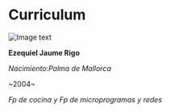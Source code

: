 # Curriculum

![Image text](https://somoscienciatrend.com/wp-content/uploads/2020/10/CAPA-para-gato-Naruto-Akatsuki-capa-de-ocio-para-perros-y-mascotas-disfraz-de-cosplay-peque-600x600.jpg)

**Ezequiel Jaume Rigo**

*Nacimiento:Palma de Mallorca*

~2004~ 

*Fp de cocina y Fp de microprogramas y redes*
